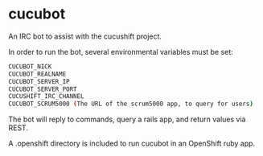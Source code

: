 cucubot
=======

An IRC bot to assist with the cucushift project.

In order to run the bot, several environmental variables must be set:
```bash
CUCUBOT_NICK
CUCUBOT_REALNAME
CUCUBOT_SERVER_IP
CUCUBOT_SERVER_PORT
CUCUSHIFT_IRC_CHANNEL
CUCUBOT_SCRUM5000 (The URL of the scrum5000 app, to query for users)
```

The bot will reply to commands, query a rails app, and return values
via REST.

A .openshift directory is included to run cucubot in an OpenShift ruby app.
